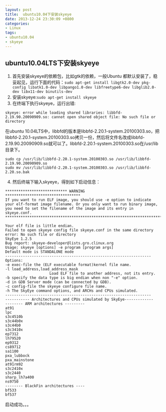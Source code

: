 ```yaml
---
layout: post
title:  ubuntu10.04下安装skyeye 
date: 2013-12-24 23:30:09 +0800
categories:
- Linux
tags:
- ubuntu10.04
- skyeye
---
```


## ubuntu10.04LTS下安装skyeye

1. 首先安装skyeye的依赖包，比如gtk的依赖，一般Ubuntu 都默认安装了，稳妥起见，运行下面的代码：`sudo apt-get install libgtk2.0-dev pkg-config libatk1.0-dev libpango1.0-dev libfreetype6-dev libglib2.0-dev libx11-dev binutils-dev`
2. 安装skyeye:`sudo apt-get install skyeye`
3. 在终端下执行skyeye，运行出错:
```
skyeye: error while loading shared libraries: libbfd-2.19.90.20090909.so: cannot open shared object file: No such file or directory
```

在ubuntu 10.04LTS中，libbfd的版本是libbfd-2.20.1-system.20100303.so，把libbfd-2.20.1-system.20100303.so拷贝一份，然后将文件名改成libbfd- 2.19.90.20090909.so就可以了。libbfd-2.20.1-system.20100303.so在/usr/lib目录下。

```
sudo cp /usr/lib/libbfd-2.20.1-system.20100303.so /usr/lib/libbfd-2.19.90.20090909.so
sudo mv /usr/lib/libbfd-2.20.1-system.20100303.so /usr/lib/libbfd-2.20.so.bak
```
4. 然后终端下输入skyeye，得到如下启动信息：
```
**************************** WARNING **********************************
If you want to run ELF image, you should use -e option to indicate
your elf-format image filename. Or you only want to run binary image,
you need to set the filename of the image and its entry in skyeye.conf.
***********************************************************************

Your elf file is little endian.
Failed to open skyeye config file skyeye.conf in the same directory
error: No such file or directory
SkyEye 1.2.5
Bug report: skyeye-developer@lists.gro.clinux.org
Usage: skyeye [options] -e program [program args]
Default mode is STANDALONE mode
------------------------------------------------------------------
Options:
-e exec-file the (ELF executable format)kernel file name.
-l load_address,load_address_mask
                    Load ELF file to another address, not its entry.
-b specify the data type is big endian when non "-e" option.
-d in GDB Server mode (can be connected by GDB).
-c config-file the skyeye configure file name.
-h The SkyEye command options, and ARCHs and CPUs simulated.
------------------------------------------------------------------
----------- Architectures and CPUs simulated by SkyEye-------------
-------- ARM architectures ---------
at91
lpc
s3c4510b
s3c44b0x
s3c44b0
s3c3410x
ep7312
lh79520
ep9312
cs89712
sa1100
pxa_lubbock
pxa_mainstone
at91rm92
s3c2410x
s3c2440
sharp_lh7a400
ns9750
-------- BlackFin architectures ----
bf533
bf537
```

启动成功。。。